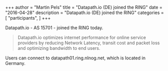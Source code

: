 +++
author = "Martin Pels"
title = "Datapath.io (DE) joined the RING"
date = "2016-04-28"
description = "Datapath.io (DE) joined the RING"
categories = [
    "participants",
]
+++

Datapath.io - AS 15701 - joined the RING today.

> Datapath.io optimizes internet performance for online service providers by reducing Network Latency, transit cost and packet loss and optimizing bandwidth to end users.

Users can connect to datapath01.ring.nlnog.net, which is located in Germany.


